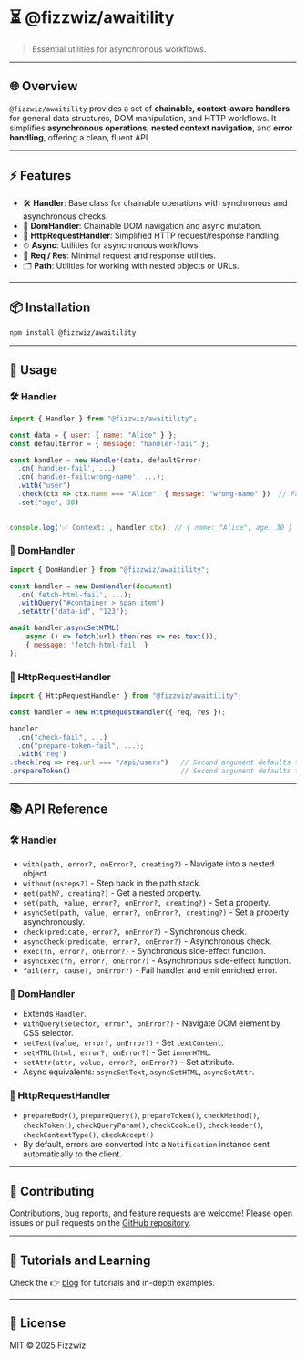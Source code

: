 # ⏳ @fizzwiz/awaitility

> Essential utilities for asynchronous workflows.

---

## 🌐 Overview

`@fizzwiz/awaitility` provides a set of **chainable, context-aware handlers** for general data structures, DOM manipulation, and HTTP workflows.
It simplifies **asynchronous operations**, **nested context navigation**, and **error handling**, offering a clean, fluent API.

---

## ⚡ Features

* 🛠 **Handler**: Base class for chainable operations with synchronous and asynchronous checks.
* 🌳 **DomHandler**: Chainable DOM navigation and async mutation.
* 📡 **HttpRequestHandler**: Simplified HTTP request/response handling.
* ⏱ **Async**: Utilities for asynchronous workflows.
* 📨 **Req / Res**: Minimal request and response utilities.
* 🗂 **Path**: Utilities for working with nested objects or URLs.

---

## 📦 Installation

```bash
npm install @fizzwiz/awaitility
```

---

## 🚀 Usage

### 🛠 Handler

```js
import { Handler } from "@fizzwiz/awaitility";

const data = { user: { name: "Alice" } };
const defaultError = { message: "handler-fail" };

const handler = new Handler(data, defaultError)
  .on('handler-fail', ...)
  .on('handler-fail:wrong-name', ...);
  .with("user")
  .check(ctx => ctx.name === "Alice", { message: "wrong-name" })  // Passes a specific error object as the second argument
  .set("age", 30)
  

console.log('✅ Context:', handler.ctx); // { name: "Alice", age: 30 }
```

### 🌳 DomHandler

```js
import { DomHandler } from "@fizzwiz/awaitility";

const handler = new DomHandler(document)
  .on('fetch-html-fail', ...);
  .withQuery("#container > span.item")
  .setAttr("data-id", "123");

await handler.asyncSetHTML(
    async () => fetch(url).then(res => res.text()), 
    { message: 'fetch-html-fail' }
);
```

### 📡 HttpRequestHandler

```js
import { HttpRequestHandler } from "@fizzwiz/awaitility";

const handler = new HttpRequestHandler({ req, res });

handler  
  .on("check-fail", ...)
  .on("prepare-token-fail", ...);
  .with('req')
.check(req => req.url === "/api/users")   // Second argument defaults to the error { message: "check-fail" }
.prepareToken()                           // Second argument defaults to the error { message: "prepare-token-fail" }

```

---

## 📚 API Reference

### 🛠 Handler

* `with(path, error?, onError?, creating?)` - Navigate into a nested object.
* `without(nsteps?)` - Step back in the path stack.
* `get(path?, creating?)` - Get a nested property.
* `set(path, value, error?, onError?, creating?)` - Set a property.
* `asyncSet(path, value, error?, onError?, creating?)` - Set a property asynchronously.
* `check(predicate, error?, onError?)` - Synchronous check.
* `asyncCheck(predicate, error?, onError?)` - Asynchronous check.
* `exec(fn, error?, onError?)` - Synchronous side-effect function.
* `asyncExec(fn, error?, onError?)` - Asynchronous side-effect function.
* `fail(err, cause?, onError?)` - Fail handler and emit enriched error.

### 🌳 DomHandler

* Extends `Handler`.
* `withQuery(selector, error?, onError?)` - Navigate DOM element by CSS selector.
* `setText(value, error?, onError?)` - Set `textContent`.
* `setHTML(html, error?, onError?)` - Set `innerHTML`.
* `setAttr(attr, value, error?, onError?)` - Set attribute.
* Async equivalents: `asyncSetText`, `asyncSetHTML`, `asyncSetAttr`.

### 📡 HttpRequestHandler

* `prepareBody()`, `prepareQuery()`, `prepareToken()`, `checkMethod()`, `checkToken()`, `checkQueryParam()`, `checkCookie()`, `checkHeader()`, `checkContentType()`, `checkAccept()`
* By default, errors are converted into a `Notification` instance sent automatically to the client.

---

## 🤝 Contributing

Contributions, bug reports, and feature requests are welcome!
Please open issues or pull requests on the [GitHub repository](https://github.com/fizzwiz/awaitility).

---

## 📖 Tutorials and Learning

Check the 👉 [blog](http://awaitility-js.blogspot.com) for tutorials and in-depth examples.

---

## 📝 License

MIT © 2025 Fizzwiz
